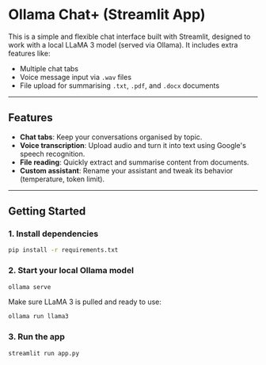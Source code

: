 # Ollama Chat+ (Streamlit App)

This is a simple and flexible chat interface built with Streamlit, designed to work with a local LLaMA 3 model (served via Ollama). It includes extra features like:

- Multiple chat tabs
- Voice message input via `.wav` files
- File upload for summarising `.txt`, `.pdf`, and `.docx` documents

---

## Features

- **Chat tabs**: Keep your conversations organised by topic.
- **Voice transcription**: Upload audio and turn it into text using Google's speech recognition.
- **File reading**: Quickly extract and summarise content from documents.
- **Custom assistant**: Rename your assistant and tweak its behavior (temperature, token limit).

---

## Getting Started

### 1. Install dependencies

```bash
pip install -r requirements.txt
```

### 2. Start your local Ollama model 
```bash
ollama serve
```
Make sure LLaMA 3 is pulled and ready to use:

```bash
ollama run llama3
```

### 3. Run the app

```bash
streamlit run app.py
```